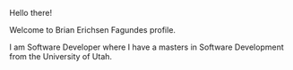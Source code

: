 Hello there!

Welcome to Brian Erichsen Fagundes profile.

I am Software Developer where I have a masters in Software Development from the University of Utah.

<!---
BrianErichsen/BrianErichsen is a ✨ special ✨ repository because its `README.md` (this file) appears on your GitHub profile.
You can click the Preview link to take a look at your changes.
--->
